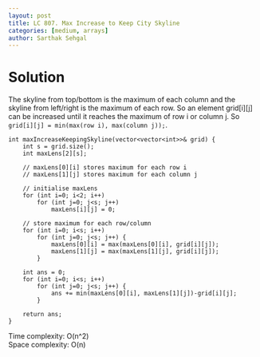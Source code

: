 ```yaml
---
layout: post
title: LC 807. Max Increase to Keep City Skyline
categories: [medium, arrays]
author: Sarthak Sehgal
---
```

# Solution
The skyline from top/bottom is the maximum of each column and the skyline from left/right is the maximum of each row. So an element grid[i][j] can be increased until it reaches the maximum of row i or column j. So `grid[i][j] = min(max(row i), max(column j));`.

```
int maxIncreaseKeepingSkyline(vector<vector<int>>& grid) {
    int s = grid.size();
    int maxLens[2][s];

    // maxLens[0][i] stores maximum for each row i
    // maxLens[1][j] stores maximum for each column j

    // initialise maxLens
    for (int i=0; i<2; i++)
        for (int j=0; j<s; j++)
            maxLens[i][j] = 0;

    // store maximum for each row/column
    for (int i=0; i<s; i++)
        for (int j=0; j<s; j++) {
            maxLens[0][i] = max(maxLens[0][i], grid[i][j]);
            maxLens[1][j] = max(maxLens[1][j], grid[i][j]);
        }

    int ans = 0;
    for (int i=0; i<s; i++)
        for (int j=0; j<s; j++) {
            ans += min(maxLens[0][i], maxLens[1][j])-grid[i][j];
        }

    return ans;
}
```

Time complexity: O(n^2)  
Space complexity: O(n)